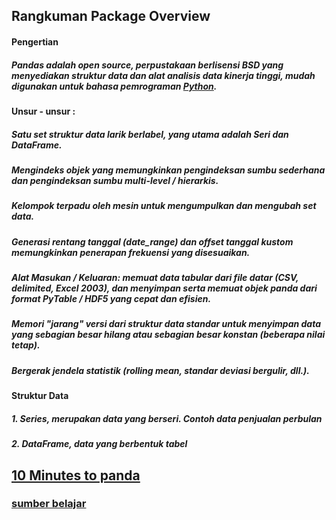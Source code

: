 ## Rangkuman Package Overview

#### Pengertian
##### Pandas adalah open source, perpustakaan berlisensi BSD yang menyediakan struktur data dan alat analisis data kinerja tinggi, mudah digunakan untuk bahasa pemrograman [Python](https://www.python.org/).

#### Unsur - unsur :
##### Satu set struktur data larik berlabel, yang utama adalah Seri dan DataFrame.
##### Mengindeks objek yang memungkinkan pengindeksan sumbu sederhana dan pengindeksan sumbu multi-level / hierarkis.
##### Kelompok terpadu oleh mesin untuk mengumpulkan dan mengubah set data.
##### Generasi rentang tanggal (date_range) dan offset tanggal kustom memungkinkan penerapan frekuensi yang disesuaikan.
##### Alat Masukan / Keluaran: memuat data tabular dari file datar (CSV, delimited, Excel 2003), dan menyimpan serta memuat objek panda dari format PyTable / HDF5 yang cepat dan efisien.
##### Memori "jarang" versi dari struktur data standar untuk menyimpan data yang sebagian besar hilang atau sebagian besar konstan (beberapa nilai tetap).
##### Bergerak jendela statistik (rolling mean, standar deviasi bergulir, dll.).

#### Struktur Data
##### 1. Series, merupakan data yang berseri. Contoh data penjualan perbulan 
##### 2. DataFrame, data yang berbentuk tabel

## [10 Minutes to panda](https://github.com/rodesta2212/bigdata/tree/master/minggu-08/teori/10minutestopandas)

### [sumber belajar](http://pandas.pydata.org/pandas-docs/stable/overview.html)
